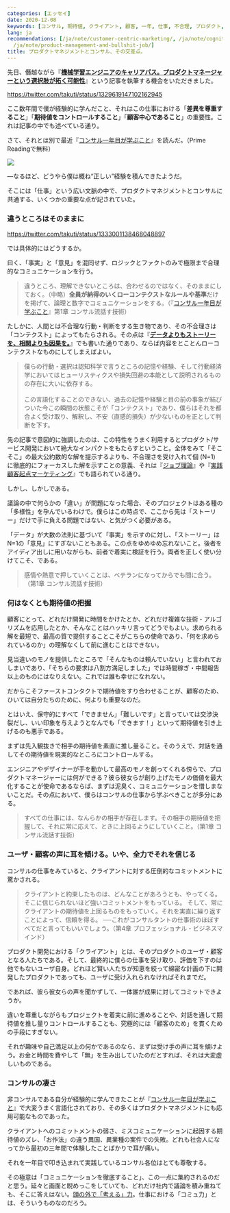 ```yaml
---
categories: [エッセイ]
date: 2020-12-08
keywords: [コンサル, 期待値, クライアント, 顧客, 一年, 仕事, 不合理, プロダクト, 経験, 話す]
lang: ja
recommendations: [/ja/note/customer-centric-marketing/, /ja/note/cognitive-science-and-behavioral-economics/,
  /ja/note/product-management-and-bullshit-job/]
title: プロダクトマネジメントとコンサル、その交差点。
---
```


先日、僭越ながら『**[機械学習エンジニアのキャリアパス。プロダクトマネージャーという選択肢が拓く可能性](https://offers.jp/media/sidejob/workstyle/a_1905)**』という記事を執筆する機会をいただきました。

https://twitter.com/takuti/status/1329619147102162945

ここ数年間で僕が経験的に学んだこと、それはこの仕事における「**差異を尊重すること**」「**期待値をコントロールすること**」「**顧客中心であること**」の重要性。これは記事の中でも述べている通り。

さて、それとは別で最近『[コンサル一年目が学ぶこと](https://amzn.to/3qbYxI5)』を読んだ。（Prime Readingで無料）

<a href="https://www.amazon.co.jp/dp/B00MA671WW/ref=as_li_ss_il?_encoding=UTF8&btkr=1&linkCode=li2&tag=takuti-22&linkId=324a73aa444da8fd9ba8a0968d437f02&language=ja_JP" target="_blank"><img border="0" src="//ws-fe.amazon-adsystem.com/widgets/q?_encoding=UTF8&ASIN=B00MA671WW&Format=_SL160_&ID=AsinImage&MarketPlace=JP&ServiceVersion=20070822&WS=1&tag=takuti-22&language=ja_JP" ></a><img src="https://ir-jp.amazon-adsystem.com/e/ir?t=takuti-22&language=ja_JP&l=li2&o=9&a=B00MA671WW" width="1" height="1" border="0" alt="" style="border:none !important; margin:0px !important;" />

&mdash;なるほど、どうやら僕は概ね“正しい”経験を積んできたようだ。

そこには「仕事」という広い文脈の中で、プロダクトマネジメントとコンサルに共通する、いくつかの重要な点が記されていた。

### 違うところはそのままに

https://twitter.com/takuti/status/1333001138468048897

では具体的にはどうするか。

曰く、「事実」と「意見」を混同せず、ロジックとファクトのみで極限まで合理的なコミュニケーションを行う。

> 違うところ、理解できないところは、合わせるのではなく、そのままにしておく。（中略）**全員が納得のいくローコンテクストなルールや基準**だけを掲げて、論理と数字でコミュニケーションをする。（『[コンサル一年目が学ぶこと](https://amzn.to/3qbYxI5)』第1章 コンサル流話す技術）

たしかに、人間とは不合理な行動・判断をする生き物であり、その不合理さは「コンテクスト」によってもたらされる。その点は『**[データよりもストーリーを、相関よりも因果を。](/ja/note/cognitive-science-and-behavioral-economics/)**』でも書いた通りであり、ならば内容をとことんローコンテクストなものにしてしまえばよい。

> 僕らの行動・選択は認知科学で言うところの記憶や経験、そして行動経済学においてはヒューリスティクスや損失回避の本能として説明されるものの存在に大いに依存する。<br/><br/>この言語化することのできない、過去の記憶や経験と目の前の事象が結びついた今この瞬間の状態こそが「コンテクスト」であり、僕らはそれを都合よく受け取り、解釈し、不安（直感的損失）が少ないものを正として判断を下す。

先の記事で意図的に強調したのは、この特性をうまく利用するとプロダクト/サービス開発において絶大なインパクトをもたらすということ。全体をみて「そこそこ」の最大公約数的な解を提示するよりも、不合理さを受け入れて個 (N=1) に徹底的にフォーカスした解を示すことの意義、それは『[ジョブ理論](https://amzn.to/37Kuvmo)』や『[実践 顧客起点マーケティング](https://amzn.to/3qzgOzl)』でも語られている通り。

しかし、しかしである。

議論の中で何らかの「違い」が問題になった場合、そのプロジェクトはある種の「多様性」を孕んでいるわけで。僕らはこの時点で、ここから先は「ストーリー」だけで手に負える問題ではない、と気がつく必要がある。

「データ」が大数の法則に基づいて「事実」を示すのに対し、「ストーリー」はN=1の「意見」にすぎないこともある。この点をゆめゆめ忘れないこと。後者をアイディア出しに用いながらも、前者で着実に検証を行う。両者を正しく使い分けてこそ、である。

> 感情や熱意で押していくことは、ベテランになってからでも間に合う。（第1章 コンサル流話す技術）

### 何はなくとも期待値の把握

顧客にとって、どれだけ開発に時間をかけたとか、どれだけ複雑な技術・アルゴリズムを応用したとか、そんなことはハッキリ言ってどうでもよい。求められる解を最短で、最高の質で提供することこそがこちらの使命であり、「何を求められているのか」の理解なくして前に進むことはできない。

見当違いのモノを提供したところで「そんなものは頼んでいない」と言われておしまいであり、「そちらの要求は八割方満足しました」では時間稼ぎ・中間報告以上のものにはなりえない。これでは誰も幸せになれない。

だからこそファーストコンタクトで期待値をすり合わせることが、顧客のため、ひいては自分たちのために、何よりも重要なのだ。

とはいえ、保守的にすべて「できません」「難しいです」と言っていては交渉決裂だし、いい印象を与えようとなんでも「できます！」といって期待値を引き上げるのも悪手である。

まずは先入観抜きで相手の期待値を素直に推し量ること。そのうえで、対話を通してその期待値を現実的なところにコントロールする。

エンジニアやデザイナーが手を動かして最高のモノを創ってくれる傍らで、プロダクトマネージャーには何ができる？彼ら彼女らが創り上げたモノの価値を最大化することが使命であるならば、まずは泥臭く、コミュニケーションを惜しまないことだ。その点において、僕らはコンサルの仕事から学ぶべきことが多分にある。

> すべての仕事には、なんらかの相手が存在します。その相手の期待値を把握して、それに常に応えて、ときに上回るようにしていくこと。（第1章 コンサル流話す技術）

### ユーザ・顧客の声に耳を傾ける。いや、全力でそれを信じる

コンサルの仕事をみていると、クライアントに対する圧倒的なコミットメントに驚かされる。

> クライアントと約束したものは、どんなことがあろうとも、やってくる。 そこに信じられないほど強いコミットメントをもっている。 そして、常にクライアントの期待値を上回るものをもっていく。それを実直に繰り返すことによって、信頼を得る。 ──これがコンサルタントの仕事術のほぼすべてだと言ってもいいでしょう。（第4章 プロフェッショナル・ビジネスマインド）

プロダクト開発における「クライアント」とは、そのプロダクトのユーザ・顧客となる人たちである。そして、最終的に僕らの仕事を受け取り、評価を下すのは他でもないユーザ自身。どれほど賢い人たちが知恵を絞って綿密な計画の下に開発したプロダクトであっても、ユーザに受け入れられなければそれまでだ。

であれば、彼ら彼女らの声を聞かずして、一体誰が成果に対してコミットできようか。

違いを尊重しながらもプロジェクトを着実に前に進めることや、対話を通して期待値を推し量りコントロールすることも、究極的には「顧客のため」を貫くための手段にすぎない。

それが趣味や自己満足以上の何かであるのなら、まずは受け手の声に耳を傾けよう。お金と時間を費やして「無」を生み出していたのだとすれば、それは大変虚しいものである。

### コンサルの凄さ

非コンサルである自分が経験的に学んできたことが『[コンサル一年目が学ぶこと](https://amzn.to/3qbYxI5)』で大変うまく言語化されており、その多くはプロダクトマネジメントにも応用可能なものであった。

クライアントへのコミットメントの弱さ、ミスコミュニケーションに起因する期待値のズレ、「お作法」の違う異国、異業種の案件での失敗。どれも社会人になってから最初の三年間で体験したことばかりで耳が痛い。

それを一年目で叩き込まれて実践しているコンサル各位はとても尊敬する。

その極意は「コミュニケーションを徹底すること」、この一点に集約されるのだと思う。延々と画面と睨めっこをしていても、どれだけ社内で議論を積み重ねても、そこに答えはない。[頭の外で「考える」力](/ja/note/think/)。仕事における「コミュ力」とは、そういうものなのだろう。
